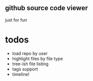 github source code viewer
-------------------------
just for fun


todos
=====
+ load repo by user
+ highlight files by file type
+ tree-ish file listing
+ tags support
+ timeline!
